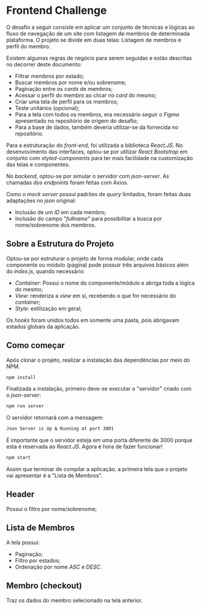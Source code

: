 # Frontend Challenge

O desafio a seguir consiste em aplicar um conjunto de técnicas e lógicas ao fluxo de navegação de um site com listagem de membros de determinada plataforma. O projeto se divide em duas telas: Listagem de membros e perfil do membro.

Existem algumas regras de negócio para serem seguidas e estão descritas no decorrer deste documento:

- Filtrar membros por estado;
- Buscar membros por nome e/ou sobrenome;
- Paginação entre os _cards_ de membros;
- Acessar o perfil do membro ao clicar no _card_ do mesmo;
- Criar uma tela de perfil para os membros;
- Teste unitários (opcional);
- Para a tela com todos os membros, era necessário seguir o _Figma_ apresentado no repositório de origem do desafio;
- Para a base de dados, também deveria utilizar-se da fornecida no repositório.

Para a estruturação do _front-end_, foi utilizada a biblioteca _React.JS_. No desenvovimento das interfaces, optou-se por utilizar _React Bootstrap_ em conjunto com _styled-components_ para ter mais facilidade na customização das telas e componentes.

No _backend_, optou-se por simular o servidor com _json-server_. As chamadas dos _endpoints_ foram feitas com Axios.

Como o _mock server_ possui padrões de _query_ limitados, foram feitas duas adaptações no _json_ original:

- Inclusão de um _ID_ em cada membro;
- Inclusão do campo "_fullname_" para possibilitar a busca por nome/sobrenome dos membros.

## Sobre a Estrutura do Projeto

Optou-se por estruturar o projeto de forma modular, onde cada componente ou módulo (página) pode possuir três arquivos básicos além do _index.js_, quando necessário:
- _Container_: Possui o nome do componente/módulo e abriga toda a lógica do mesmo;
- _View_: renderiza a _view_ em si, recebendo o que for necessário do _container_;
- _Style_: estilização em geral;

Os _hooks_ foram unidos todos em somente uma pasta, pois abrigavam estados globais da aplicação.

## Como começar

Após clonar o projeto, realizar a instalação das dependências por meio do NPM.

```sh
npm install
```

Finalizada a instalação, primeiro deve-se executar o "servidor" criado com o _json-server_:

```sh
npm run server
```

O servidor retornará com a mensagem:

```sh
Json Server is Up & Running at port 3001
```

É importante que o servidor esteja em uma porta diferente de 3000 porque esta é reservada ao _React.JS_.
Agora é hora de fazer funcionar!

```sh
npm start
```

Assim que terminar de compilar a aplicação, a primeira tela que o projeto vai apresentar é a "Lista de Membros".

## Header

Possui o filtro por nome/sobrenome;

## Lista de Membros

A tela possui:
- Paginação;
- Filtro por estados;
- Ordenação por nome _ASC_ e _DESC_.

## Membro (checkout)

Traz os dados do membro selecionado na tela anterior.